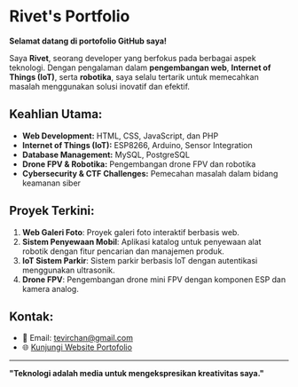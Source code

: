 # Rivet's Portfolio

**Selamat datang di portofolio GitHub saya!**

Saya **Rivet**, seorang developer yang berfokus pada berbagai aspek teknologi. Dengan pengalaman dalam **pengembangan web**, **Internet of Things (IoT)**, serta **robotika**, saya selalu tertarik untuk memecahkan masalah menggunakan solusi inovatif dan efektif.

## **Keahlian Utama:**
- **Web Development:** HTML, CSS, JavaScript, dan PHP
- **Internet of Things (IoT):** ESP8266, Arduino, Sensor Integration
- **Database Management:** MySQL, PostgreSQL
- **Drone FPV & Robotika:** Pengembangan drone FPV dan robotika
- **Cybersecurity & CTF Challenges:** Pemecahan masalah dalam bidang keamanan siber

## **Proyek Terkini:**
1. **Web Galeri Foto**: Proyek galeri foto interaktif berbasis web.
2. **Sistem Penyewaan Mobil**: Aplikasi katalog untuk penyewaan alat robotik dengan fitur pencarian dan manajemen produk.
3. **IoT Sistem Parkir**: Sistem parkir berbasis IoT dengan autentikasi menggunakan ultrasonik.
4. **Drone FPV**: Pengembangan drone mini FPV dengan komponen ESP dan kamera analog.

## **Kontak:**
- 📧 Email: tevirchan@gmail.com
- 🌐 [Kunjungi Website Portofolio](https://rivetchan.github.io/Portofolio/)

---

**"Teknologi adalah media untuk mengekspresikan kreativitas saya."**
